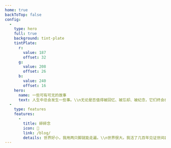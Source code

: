 ```yaml
---
home: true
backToTop: false
config:
  -
    type: hero
    full: true
    background: tint-plate
    tintPlate:
      r:
        value: 187
        offset: 32
      g:
        value: 208
        offset: 26
      b:
        value: 240
        offset: 16
    hero:
      name: 一些可有可无的故事
      text: 人生中总会发生一些事。\\n无论是否值得被回忆、被忘却、被纪念，它们终会在时间的土层之下完成自己的宿命。\\n与其待之埋没于扬尘，不如将它们在此记下。
  -
    type: features
    features:
      -
        title: 碎碎念
        icon: 📔
        link: /blog/
        details: 世界好小，我用两只脚就能走遍。\\n世界很大。我活了几百年见证世间喜怒哀乐，而这些树木和岩石，它们愿意花费几百个世纪。
---
```

